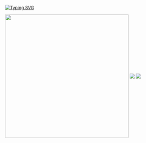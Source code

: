 [![Typing SVG](https://readme-typing-svg.demolab.com?font=Fira+Code&pause=1000&random=false&width=435&lines=HI+TEHRE!+THIS+IS+JeF5)](https://git.io/typing-svg)


<img align="center" width="400" src="https://github-readme-stats.vercel.app/api?username={Jeff1933}&theme=transparent&include_all_commits=true&show_icons=true&hide_border=true" />

<img align="center" src="https://github-readme-stats.vercel.app/api/wakatime?username={JeF5}&theme=transparent&hide_border=true&layout=compact&langs_count=22" />

<img align="center" src="https://github-readme-stats.vercel.app/api/top-langs/?username={Jeff1933}&theme=transparent&hide_border=true&layout=donut-vertical&langs_count=6" />
